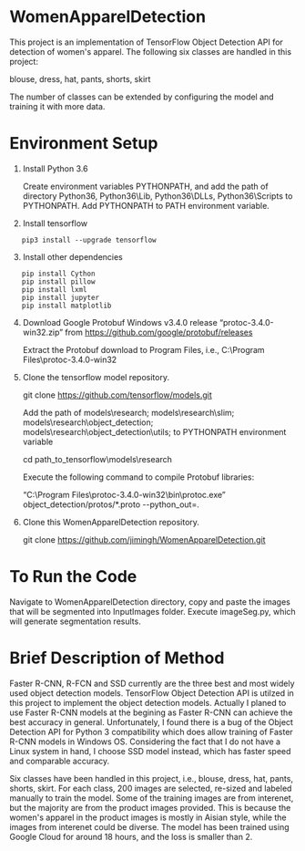 # WomenApparelDetection
This project is an implementation of TensorFlow Object Detection API for detection of women's apparel. The following six classes are handled in this project:

blouse, dress, hat, pants, shorts, skirt

The number of classes can be extended by configuring the model and training it with more data.

# Environment Setup
1. Install Python 3.6

   Create environment variables PYTHONPATH, and add the path of directory Python36, Python36\Lib, Python36\DLLs, Python36\Scripts to    PYTHONPATH. Add PYTHONPATH to PATH environment variable.  
   
2. Install tensorflow

```
   pip3 install --upgrade tensorflow
```

3. Install other dependencies

```
   pip install Cython
   pip install pillow
   pip install lxml
   pip install jupyter
   pip install matplotlib
 ```
 
4. Download Google Protobuf Windows v3.4.0 release “protoc-3.4.0-win32.zip” from https://github.com/google/protobuf/releases

   Extract the Protobuf download to Program Files, i.e., C:\Program Files\protoc-3.4.0-win32

5. Clone the tensorflow model repository.
   
   git clone https://github.com/tensorflow/models.git 
   
   Add the path of models\research; models\research\slim; models\research\object_detection; models\research\object_detection\utils; to PYTHONPATH environment variable
   
   cd path_to_tensorflow\models\research
   
   Execute the following command to compile Protobuf libraries:
   
   “C:\Program Files\protoc-3.4.0-win32\bin\protoc.exe” object_detection/protos/*.proto --python_out=.

6. Clone this WomenApparelDetection repository.

   git clone https://github.com/jimingh/WomenApparelDetection.git
   
# To Run the Code
Navigate to WomenApparelDetection directory, copy and paste the images that will be segmented into InputImages folder. Execute imageSeg.py, which will generate segmentation results.

# Brief Description of Method
Faster R-CNN, R-FCN and SSD currently are the three best and most widely used object detection models. TensorFlow Object Detection API is utilzed in this project to implement the object detection models. Actually I planed to use Faster R-CNN models at the begining as Faster R-CNN can achieve the best accuracy in general. Unfortunately, I found there is a bug of the Object Detection API for Python 3 compatibility which does allow training of Faster R-CNN models in Windows OS. Considering the fact that I do not have a Linux system in hand, I choose SSD model instead, which has faster speed and comparable accuracy.

Six classes have been handled in this project, i.e., blouse, dress, hat, pants, shorts, skirt. For each class, 200 images are selected, re-sized and labeled manually to train the model. Some of the training images are from interenet, but the majority are from the product images provided. This is because the women's apparel in the product images is mostly in Aisian style, while the images from interenet could be diverse. The model has been trained using Google Cloud for around 18 hours, and the loss is smaller than 2. 
